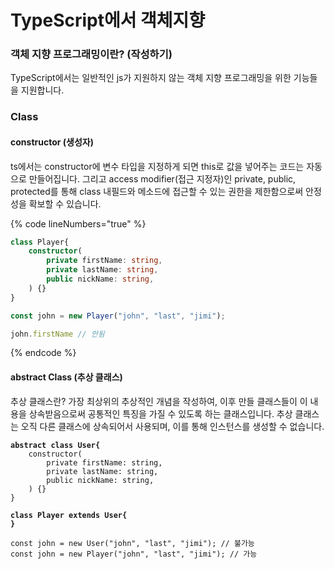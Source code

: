 # TypeScript에서 객체지향

### 객체 지향 프로그래밍이란? (작성하기)



TypeScript에서는 일반적인 js가 지원하지 않는 객체 지향 프로그래밍을 위한 기능들을 지원합니다.

### Class

#### constructor (생성자)

ts에서는 constructor에 변수 타입을 지정하게 되면 this로 값을 넣어주는 코드는 자동으로 만들어집니다. 그리고  access modifier(접근 지정자)인 private, public, protected를 통해 class 내필드와 메소드에 접근할 수 있는 권한을 제한함으로써 안정성을 확보할 수 있습니다.

{% code lineNumbers="true" %}
```typescript
class Player{
    constructor(
        private firstName: string,
        private lastName: string,
        public nickName: string,
    ) {}
}

const john = new Player("john", "last", "jimi");

john.firstName // 안됨
```
{% endcode %}

#### abstract Class (추상 클래스)

추상 클래스란? 가장 최상위의 추상적인 개념을 작성하여, 이후 만들 클래스들이 이 내용을 상속받음으로써 공통적인 특징을 가질 수 있도록 하는 클래스입니다. 추상 클래스는 오직 다른 클래스에 상속되어서 사용되며, 이를 통해 인스턴스를 생성할 수 없습니다.

<pre class="language-typescript" data-line-numbers><code class="lang-typescript"><strong>abstract class User{
</strong>    constructor(
        private firstName: string,
        private lastName: string,
        public nickName: string,
    ) {}
}

<strong>class Player extends User{
</strong><strong>}
</strong>
const john = new User("john", "last", "jimi"); // 불가능
const john = new Player("john", "last", "jimi"); // 가능
</code></pre>
